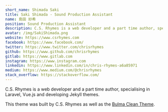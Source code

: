 ```yaml
---
short_name: Shimada Saki
title: Saki Shimada - Sound Production Assistant
name: 島田 紗希 
position: Sound Production Assistant
description: C.S. Rhymes is a web developer and a part time author, specialising in Laravel, Vue.js and developing Jekyll themes.
avatar: /img/SakiShimada.png
website: https://www.csrhymes.com
facebook: https://www.facebook.com/
twitter: https://www.twitter.com/chrisrhymes
github: https://www.github.com/chrisrhymes
gitlab: https://www.gitlab.com
instagram: https://www.instagram.com
linkedin: https://www.linkedin.com/in/chris-rhymes-a6a85971
medium: https://www.medium.com/@chrisrhymes
stack_overflow: https://stackoverflow.com/
---
```

C.S. Rhymes is a web developer and a part time author, specialising in Laravel, Vue.js and developing Jekyll themes.

This theme was built by C.S. Rhymes as well as the [Bulma Clean Theme](https://www.csrhymes.com/bulma-clean-theme). 
